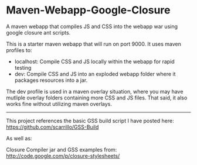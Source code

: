Maven-Webapp-Google-Closure
===========================

A maven webapp that compiles JS and CSS into the webapp war using google closure ant scripts.

This is a starter maven webapp that will run on port 9000.
It uses maven profiles to:

  - localhost: Compile CSS and JS locally within the webapp for rapid testing
  - dev: Compile CSS and JS into an exploded webapp folder where it packages resources into a jar.

The dev profile is used in a maven overlay situation, where you may have mutliple overlay folders containing more CSS and JS files.
That said, it also works fine without utilizing maven overlays.

----

This project references the basic GSS build script I have posted here:
https://github.com/scarrillo/GSS-Build

As well as:

Closure Compiler jar and GSS examples from: http://code.google.com/p/closure-stylesheets/

